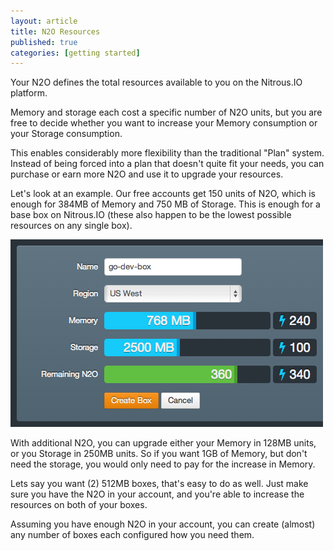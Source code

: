 ```yaml
---
layout: article
title: N2O Resources
published: true
categories: [getting started]
---
```


Your N2O defines the total resources available to you on the Nitrous.IO platform.

Memory and storage each cost a specific number of N2O units, but you are free to decide whether you want to increase your Memory consumption or your Storage consumption.

This enables considerably more flexibility than the traditional "Plan" system.  Instead of being forced into a plan that doesn't quite fit your needs, you can purchase or earn more N2O and use it to upgrade your resources.

Let's look at an example.  Our free accounts get 150 units of N2O, which is enough for 384MB of Memory and 750 MB of Storage.  This is enough for a base box on Nitrous.IO (these also happen to be the lowest possible resources on any single box).

![Resource Sliders](/images/articles/resources.png)

With additional N2O, you can upgrade either your Memory in 128MB units, or you Storage in 250MB units.  So if you want 1GB of Memory, but don't need the storage, you would only need to pay for the increase in Memory.

Lets say you want (2) 512MB boxes, that's easy to do as well.  Just make sure you have the N2O in your account, and you're able to increase the resources on both of your boxes.

Assuming you have enough N2O in your account, you can create (almost) any number of boxes each configured how you need them.
